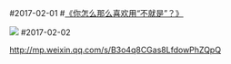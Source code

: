 #2017-02-01
#[《你怎么那么喜欢用“不就是”？》](http://mp.weixin.qq.com/s?__biz=MzIzOTY0OTA3OA==&mid=2247484028&idx=1&sn=0a5601356632b9494dbe73a52ff8b09e&chksm=e927aa25de502333be8e9f27e846417db6f89ebcf81f208dd54c37fa0e52c2070d73747bd257&mpshare=1&scene=1&srcid=0202myi05ACPigVcRaG6Ur0f#rd)

![](./_image/0.jpg?r=50&f=2)
#2017-02-02

http://mp.weixin.qq.com/s/B3o4q8CGas8LfdowPhZQpQ